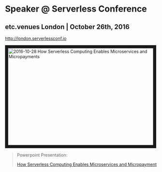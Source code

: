 # Speaker @ Serverless Conference

## etc.venues London | October 26th, 2016
http://london.serverlessconf.io

<a href="http://www.youtube.com/watch?feature=player_embedded&v=twq__BLuvEM"
  target="_blank"><img src="http://img.youtube.com/vi/twq__BLuvEM/0.jpg"
  alt="2016-10-28 How Serverless Computing Enables Microservices and Micropayments"
  width="480" height="320" border="10" /></a>

> Powerpoint Presentation: 
>
> [How Serverless Computing Enables Microservices and Micropayment](http://www.slideshare.net/mitocgroup/how-serverless-computing-enables-microservices-and-micropayment-67088808)

